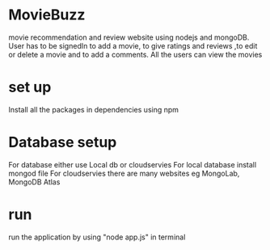 # MovieBuzz
movie recommendation and review website using nodejs and mongoDB.
User has to be signedIn to add a movie, to give ratings and reviews ,to edit or delete a movie and to add a comments.
All the users can view the movies

# set up
Install all the packages in dependencies using npm 

# Database setup
For database either use Local db or cloudservies
For local database install mongod file
For cloudservies there are many websites eg MongoLab, MongoDB Atlas 


# run
run the application by using "node app.js" in terminal

